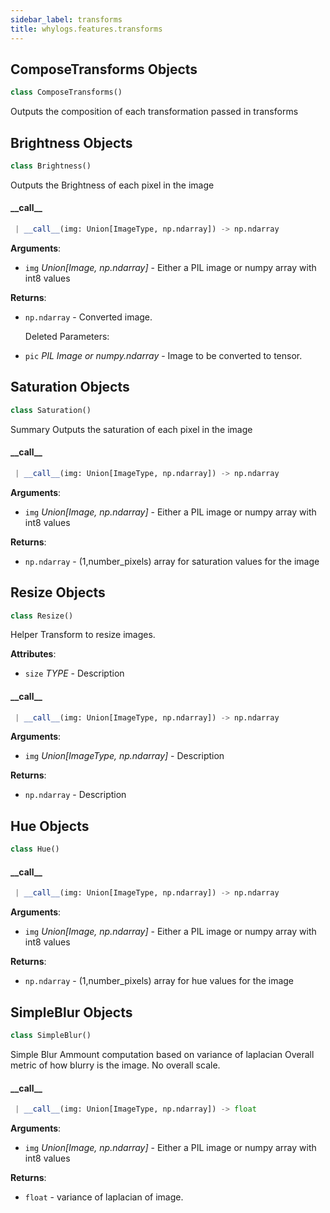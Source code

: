 ```yaml
---
sidebar_label: transforms
title: whylogs.features.transforms
---
```


## ComposeTransforms Objects

```python
class ComposeTransforms()
```

Outputs the composition of each transformation passed in transforms

## Brightness Objects

```python
class Brightness()
```

Outputs the Brightness of each pixel in the image

#### \_\_call\_\_

```python
 | __call__(img: Union[ImageType, np.ndarray]) -> np.ndarray
```

**Arguments**:

- `img` _Union[Image, np.ndarray]_ - Either a PIL image or numpy array with int8 values

**Returns**:

- `np.ndarray` - Converted image.
  
  Deleted Parameters:
- `pic` _PIL Image or numpy.ndarray_ - Image to be converted to tensor.

## Saturation Objects

```python
class Saturation()
```

Summary
Outputs the saturation of each pixel in the image

#### \_\_call\_\_

```python
 | __call__(img: Union[ImageType, np.ndarray]) -> np.ndarray
```

**Arguments**:

- `img` _Union[Image, np.ndarray]_ - Either a PIL image or numpy array with int8 values
  

**Returns**:

- `np.ndarray` - (1,number_pixels) array for saturation values for the image

## Resize Objects

```python
class Resize()
```

Helper Transform to resize images.

**Attributes**:

- `size` _TYPE_ - Description

#### \_\_call\_\_

```python
 | __call__(img: Union[ImageType, np.ndarray]) -> np.ndarray
```

**Arguments**:

- `img` _Union[ImageType, np.ndarray]_ - Description
  

**Returns**:

- `np.ndarray` - Description

## Hue Objects

```python
class Hue()
```

#### \_\_call\_\_

```python
 | __call__(img: Union[ImageType, np.ndarray]) -> np.ndarray
```

**Arguments**:

- `img` _Union[Image, np.ndarray]_ - Either a PIL image or numpy array with int8 values

**Returns**:

- `np.ndarray` - (1,number_pixels) array for hue values for the image

## SimpleBlur Objects

```python
class SimpleBlur()
```

Simple Blur Ammount computation based on variance of laplacian
Overall metric of how blurry is the image. No overall scale.

#### \_\_call\_\_

```python
 | __call__(img: Union[ImageType, np.ndarray]) -> float
```

**Arguments**:

- `img` _Union[Image, np.ndarray]_ - Either a PIL image or numpy array with int8 values
  

**Returns**:

- `float` - variance of laplacian of image.

